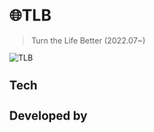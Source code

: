 # 🌐TLB

> Turn the Life Better (2022.07~)


![TLB](https://user-images.githubusercontent.com/83990943/181241116-99162054-ab9e-4da0-a3ce-08d918833313.png)


## Tech

## Developed by
